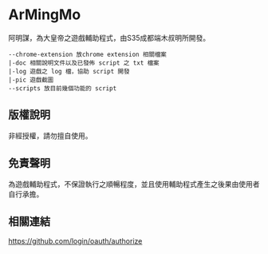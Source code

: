 # ArMingMo
阿明謀，為大皇帝之遊戲輔助程式，由S35成都端木叔明所開發。

```
--chrome-extension 放chrome extension 相關檔案
|-doc 相關說明文件以及已發佈 script 之 txt 檔案
|-log 遊戲之 log 檔，協助 script 開發
|-pic 遊戲截圖
--scripts 放目前幾個功能的 script
```

## 版權說明
非經授權，請勿擅自使用。

## 免責聲明
為遊戲輔助程式，不保證執行之順暢程度，並且使用輔助程式產生之後果由使用者自行承擔。

## 相關連結
https://github.com/login/oauth/authorize

